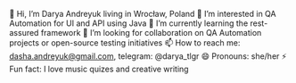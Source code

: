 👋 Hi, I’m Darya Andreyuk living in Wrocław, Poland
👀 I’m interested in QA Automation for UI and API using Java
🌱 I’m currently learning the rest-assured framework
💞️ I’m looking for collaboration on QA Automation projects or open-source testing initiatives
📫 How to reach me: dasha.andreyuk@gmail.com, telegram: @darya_tlgr
😄 Pronouns: she/her
⚡ Fun fact: I love music quizes and creative writing

<!---
DaryaAndreyuk/DaryaAndreyuk is a ✨ special ✨ repository because its `README.md` (this file) appears on your GitHub profile.
You can click the Preview link to take a look at your changes.
--->
